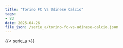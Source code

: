 ```yaml
---
title: "Torino FC Vs Udinese Calcio"
tags:
- 83
date: 2025-04-26
file_json: /serie_a/torino-fc-vs-udinese-calcio.json
---
```


{{< serie_a >}}
